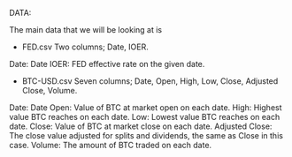 DATA:

The main data that we will be looking at is
- FED.csv
Two columns; Date, IOER.

Date: Date 
IOER: FED effective rate on the given date.


- BTC-USD.csv
Seven columns; Date, Open, High, Low, Close, Adjusted Close, Volume.

Date: Date
Open: Value of BTC at market open on each date.
High: Highest value BTC reaches on each date.
Low: Lowest value BTC reaches on each date.
Close: Value of BTC at market close on each date.
Adjusted Close: The close value adjusted for splits and dividends, the same as Close in this case.
Volume: The amount of BTC traded on each date.

